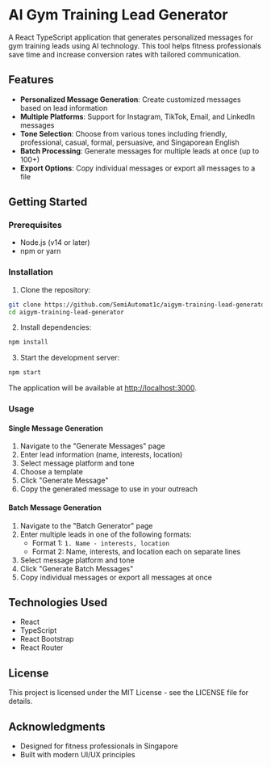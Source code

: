 # AI Gym Training Lead Generator

A React TypeScript application that generates personalized messages for gym training leads using AI technology. This tool helps fitness professionals save time and increase conversion rates with tailored communication.

## Features

- **Personalized Message Generation**: Create customized messages based on lead information
- **Multiple Platforms**: Support for Instagram, TikTok, Email, and LinkedIn messages
- **Tone Selection**: Choose from various tones including friendly, professional, casual, formal, persuasive, and Singaporean English
- **Batch Processing**: Generate messages for multiple leads at once (up to 100+)
- **Export Options**: Copy individual messages or export all messages to a file

## Getting Started

### Prerequisites

- Node.js (v14 or later)
- npm or yarn

### Installation

1. Clone the repository:
```bash
git clone https://github.com/SemiAutomat1c/aigym-training-lead-generator.git
cd aigym-training-lead-generator
```

2. Install dependencies:
```bash
npm install
```

3. Start the development server:
```bash
npm start
```

The application will be available at [http://localhost:3000](http://localhost:3000).

### Usage

#### Single Message Generation

1. Navigate to the "Generate Messages" page
2. Enter lead information (name, interests, location)
3. Select message platform and tone
4. Choose a template
5. Click "Generate Message"
6. Copy the generated message to use in your outreach

#### Batch Message Generation

1. Navigate to the "Batch Generator" page
2. Enter multiple leads in one of the following formats:
   - Format 1: `1. Name - interests, location`
   - Format 2: Name, interests, and location each on separate lines
3. Select message platform and tone
4. Click "Generate Batch Messages"
5. Copy individual messages or export all messages at once

## Technologies Used

- React
- TypeScript
- React Bootstrap
- React Router

## License

This project is licensed under the MIT License - see the LICENSE file for details.

## Acknowledgments

- Designed for fitness professionals in Singapore
- Built with modern UI/UX principles 